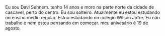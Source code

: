 Eu sou Davi Sehnem.
tenho 14 anos e moro na parte norte da cidade de cascavel, perto do centro.
Eu sou solteiro.
Atualmente eu estou estudando no ensino médio regular.
Estou estudando no colégio WIlson Jofre.
Eu não trabalho e nem estou pensando em começar.
meu anivesárío é 19 de agosto.
